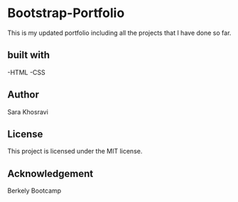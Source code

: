 # Bootstrap-Portfolio
This is my updated portfolio including all the projects that I have done so far. 

## built with

-HTML
-CSS

## Author
 Sara Khosravi
## License
This project is licensed under the MIT license.

## Acknowledgement
Berkely Bootcamp

